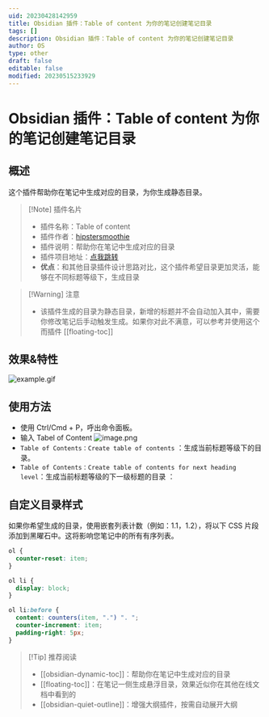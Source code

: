 ```yaml
---
uid: 20230428142959
title: Obsidian 插件：Table of content 为你的笔记创建笔记目录
tags: []
description: Obsidian 插件：Table of content 为你的笔记创建笔记目录
author: OS
type: other
draft: false
editable: false
modified: 20230515233929
---
```


# Obsidian 插件：Table of content 为你的笔记创建笔记目录

## 概述

这个插件帮助你在笔记中生成对应的目录，为你生成静态目录。

> [!Note] 插件名片
> - 插件名称：Table of content
> - 插件作者：[hipstersmoothie](https://github.com/hipstersmoothie)
> - 插件说明：帮助你在笔记中生成对应的目录
> - 插件项目地址：[点我跳转](https://github.com/hipstersmoothie/obsidian-plugin-toc)
> - **优点**：和其他目录插件设计思路对比，这个插件希望目录更加灵活，能够在不同标题等级下，生成目录

>[!Warning] 注意
>- 该插件生成的目录为静态目录，新增的标题并不会自动加入其中，需要你修改笔记后手动触发生成。如果你对此不满意，可以参考并使用这个而插件 [[floating-toc]]

## 效果&特性

![example.gif](https://cdn.pkmer.cn/images/18f61d9dfd67da3a58e82f3a6aa20bea_MD5.gif!pkmer)

## 使用方法

- 使用 Ctrl/Cmd + P，呼出命令面板。
- 输入 Tabel of Content
![image.png](https://cdn.pkmer.cn/images/caa1621d5c5ea2ac9533b123f9349efb_MD5.png!pkmer)
- `Table of Contents：Create table of contents` ：生成当前标题等级下的目录。
- `Table of Contents：Create table of contents for next heading level`：生成当前标题等级的下一级标题的目录 ：

## 自定义目录样式

如果你希望生成的目录，使用嵌套列表计数（例如：1.1，1.2），将以下 CSS 片段添加到黑曜石中。这将影响您笔记中的所有有序列表。

```CSS
ol {
  counter-reset: item;
}

ol li {
  display: block;
}

ol li:before {
  content: counters(item, ".") ". ";
  counter-increment: item;
  padding-right: 5px;
}
```

> [!Tip] 推荐阅读
> -  [[obsidian-dynamic-toc]]：帮助你在笔记中生成对应的目录
> -   [[floating-toc]]：在笔记一侧生成悬浮目录，效果近似你在其他在线文档中看到的
> -  [[obsidian-quiet-outline]]：增强大纲插件，按需自动展开大纲
